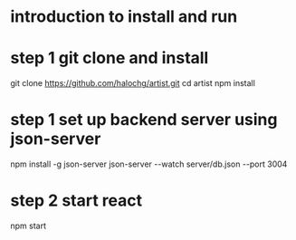 
# introduction to install and run

# step 1 git clone and install
  git clone https://github.com/halochg/artist.git
  cd artist
  npm install


# step 1 set up backend server using json-server
  npm install -g json-server
  json-server --watch server/db.json --port 3004

# step 2 start react 
  npm start
  